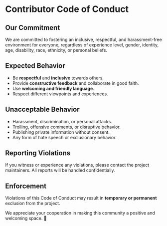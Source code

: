 # Contributor Code of Conduct

## Our Commitment
We are committed to fostering an inclusive, respectful, and harassment-free environment for everyone, regardless of experience level, gender, identity, age, disability, race, ethnicity, or personal beliefs.

## Expected Behavior
- Be **respectful** and **inclusive** towards others.
- Provide **constructive feedback** and collaborate in good faith.
- Use **welcoming and friendly language**.
- Respect different viewpoints and experiences.

## Unacceptable Behavior
- Harassment, discrimination, or personal attacks.
- Trolling, offensive comments, or disruptive behavior.
- Publishing private information without consent.
- Any form of hate speech or exclusionary behavior.

## Reporting Violations
If you witness or experience any violations, please contact the project maintainers. All reports will be handled confidentially.

## Enforcement
Violations of this Code of Conduct may result in **temporary or permanent** exclusion from the project.

We appreciate your cooperation in making this community a positive and welcoming space. 🚀
